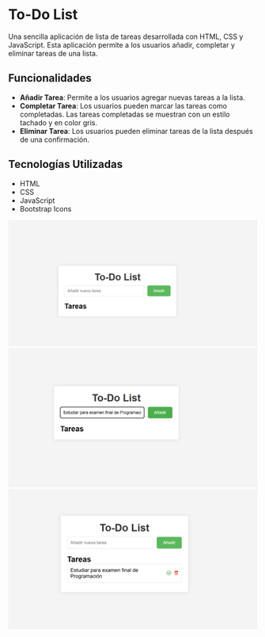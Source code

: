 # To-Do List

Una sencilla aplicación de lista de tareas desarrollada con HTML, CSS y JavaScript. Esta aplicación permite a los usuarios añadir, completar y eliminar tareas de una lista.

## Funcionalidades

- **Añadir Tarea**: Permite a los usuarios agregar nuevas tareas a la lista.
- **Completar Tarea**: Los usuarios pueden marcar las tareas como completadas. Las tareas completadas se muestran con un estilo tachado y en color gris.
- **Eliminar Tarea**: Los usuarios pueden eliminar tareas de la lista después de una confirmación.

## Tecnologías Utilizadas

- HTML
- CSS
- JavaScript
- Bootstrap Icons

![Lista de tareas](img/To-Do-List.png)
![Lista de tareas](img/To-Do-List2.png)
![Lista de tareas](img/To-Do-List3.png)
